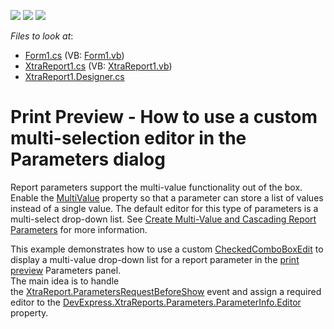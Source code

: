 <!-- default badges list -->
![](https://img.shields.io/endpoint?url=https://codecentral.devexpress.com/api/v1/VersionRange/128603392/19.1.3%2B)
[![](https://img.shields.io/badge/Open_in_DevExpress_Support_Center-FF7200?style=flat-square&logo=DevExpress&logoColor=white)](https://supportcenter.devexpress.com/ticket/details/E1404)
[![](https://img.shields.io/badge/📖_How_to_use_DevExpress_Examples-e9f6fc?style=flat-square)](https://docs.devexpress.com/GeneralInformation/403183)
<!-- default badges end -->
<!-- default file list -->
*Files to look at*:

* [Form1.cs](./CS/WindowsApplication1/Form1.cs) (VB: [Form1.vb](./VB/WindowsApplication1/Form1.vb))
* [XtraReport1.cs](./CS/WindowsApplication1/XtraReport1.cs) (VB: [XtraReport1.vb](./VB/WindowsApplication1/XtraReport1.vb))
* [XtraReport1.Designer.cs](./CS/WindowsApplication1/XtraReport1.Designer.cs)
<!-- default file list end -->
# Print Preview - How to use a custom multi-selection editor in the Parameters dialog

<p>Report parameters support the multi-value functionality out of the box. Enable the <a href="https://docs.devexpress.com/CoreLibraries/DevExpress.DocumentServices.ServiceModel.DataContracts.ReportParameter.MultiValue">MultiValue</a> property so that a parameter can store a list of values instead of a single value. The default editor for this type of parameters is a multi-select drop-down list. See <a href="https://docs.devexpress.com/XtraReports/9998/Detailed-Guide-to-DevExpress-Reporting/Shape-Report-Data/Use-Report-Parameters/Create-Multi-Value-and-Cascading-Report-Parameters">Create Multi-Value and Cascading Report Parameters</a> for more information.</p>
<p>This example demonstrates how to use a custom <a href="https://docs.devexpress.com/WindowsForms/DevExpress.XtraEditors.CheckedComboBoxEdit">CheckedComboBoxEdit</a> to display a multi-value drop-down list for a report parameter in the <a href="https://docs.devexpress.com/XtraReports/10707/Create-End-User-Reporting-Applications/WinForms-Reporting/Print-Preview">print preview</a> Parameters panel. <br />
The main idea is to handle the <a href="https://docs.devexpress.com/XtraReports/DevExpress.XtraReports.UI.XtraReport.ParametersRequestBeforeShow">XtraReport.ParametersRequestBeforeShow</a> event and assign a required editor to the <a href="https://docs.devexpress.com/CoreLibraries/DevExpress.XtraReports.Parameters.ParameterInfo.Editor">DevExpress.XtraReports.Parameters.ParameterInfo.Editor</a> property.<br /><br />
<br/>


